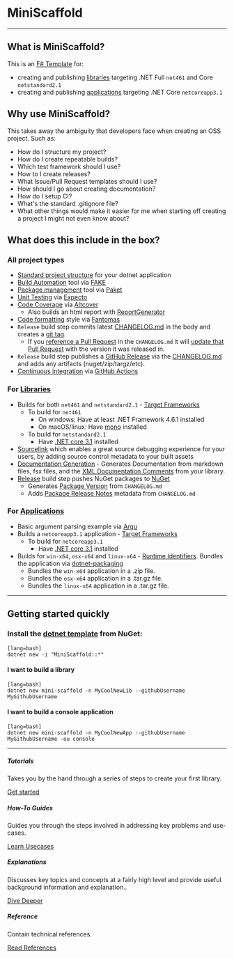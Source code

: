 # MiniScaffold

---

## What is MiniScaffold?


This is an [F# Template](https://docs.microsoft.com/en-us/dotnet/core/tools/custom-templates) for:

- creating and publishing [libraries](https://docs.microsoft.com/en-us/dotnet/standard/glossary#library) targeting .NET Full `net461` and Core `netstandard2.1`
- creating and publishing [applications](https://docs.microsoft.com/en-us/dotnet/core/tutorials/cli-create-console-app#hello-console-app) targeting .NET  Core `netcoreapp3.1`


## Why use MiniScaffold?

This takes away the ambiguity that developers face when creating an OSS project. Such as:

- How do I structure my project?
- How do I create repeatable builds?
- Which test framework should I use?
- How to I create releases?
- What Issue/Pull Request templates should I use?
- How should I go about creating documentation?
- How do I setup CI?
- What's the standard .gitignore file?
- What other things would make it easier for me when starting off creating a project I might not even know about?


## What does this include in the box?

### All project types

- [Standard project structure](https://docs.microsoft.com/en-us/dotnet/core/porting/project-structure) for your dotnet application
- [Build Automation](https://en.wikipedia.org/wiki/Build_automation) tool via [FAKE](https://fake.build/)
- [Package management](https://en.wikipedia.org/wiki/Package_manager) tool via [Paket](https://fsprojects.github.io/Paket/)
- [Unit Testing](https://en.wikipedia.org/wiki/Unit_testing) via [Expecto](https://github.com/haf/expecto)
- [Code Coverage](https://en.wikipedia.org/wiki/Code_coverage) via [Altcover](https://github.com/SteveGilham/altcover)
    - Also builds an html report with [ReportGenerator](https://github.com/danielpalme/ReportGenerator)
- [Code formatting](https://en.wikipedia.org/wiki/Programming_style) style via [Fantomas](https://github.com/fsprojects/fantomas)
- `Release` build step commits latest [CHANGELOG.md](https://keepachangelog.com/en/1.0.0/) in the body and creates a [git tag](https://git-scm.com/book/en/v2/Git-Basics-Tagging).
    - If you [reference a Pull Request](https://github.com/TheAngryByrd/MiniScaffold/blob/master/CHANGELOG.md#0230-beta001---2020-02-07) in the `CHANGELOG.md` it will [update that Pull Request](https://github.com/TheAngryByrd/MiniScaffold/pull/186#ref-commit-b343218) with the version it was released in.
- `Release` build step publishes a [GitHub Release](https://help.github.com/en/articles/creating-releases) via the  [CHANGELOG.md](https://keepachangelog.com/en/1.0.0/) and adds any artifacts (nuget/zip/targz/etc).
- [Continuous integration](https://en.wikipedia.org/wiki/Continuous_integration) via [GitHub Actions](https://github.com/features/actions)


### For [Libraries](Content/Library/README.md)
- Builds for both `net461` and `netstandard2.1` - [Target Frameworks](https://docs.microsoft.com/en-us/dotnet/standard/frameworks)
    - To build for `net461`
        - On windows: Have at least .NET Framework 4.6.1 installed
        - On macOS/linux: Have [mono](https://www.mono-project.com/download/stable/) installed
    - To build for `netstandard2.1`
        - Have [.NET core 3.1](https://dotnet.microsoft.com/download) installed
- [Sourcelink](https://github.com/dotnet/sourcelink) which enables a great source debugging experience for your users, by adding source control metadata to your built assets
- [Documentation Generation](https://github.com/fsprojects/FSharp.Formatting) - Generates Documentation from markdown files, fsx files, and the [XML Documentation Comments](https://docs.microsoft.com/en-us/dotnet/csharp/programming-guide/xmldoc/) from your library.
- [Release](Content/Library/README.md#Releasing) build step pushes NuGet packages to [NuGet](https://docs.microsoft.com/en-us/nuget/what-is-nuget)
    - Generates [Package Version](https://docs.microsoft.com/en-us/nuget/reference/nuspec#version) from `CHANGELOG.md`
    - Adds [Package Release Notes](https://docs.microsoft.com/en-us/nuget/reference/nuspec#releasenotes) metadata from `CHANGELOG.md`


### For [Applications](Content/Console/README.md)
- Basic argument parsing example via [Argu](https://fsprojects.github.io/Argu/)
- Builds a `netcoreapp3.1` application - [Target Frameworks](https://docs.microsoft.com/en-us/dotnet/standard/frameworks)
    - To build for `netcoreapp3.1`
        - Have [.NET core 3.1](https://dotnet.microsoft.com/download) installed
- Builds for `win-x64`, `osx-x64` and `linux-x64` - [Runtime Identifiers](https://docs.microsoft.com/en-us/dotnet/core/rid-catalog).  Bundles the application via [dotnet-packaging](https://github.com/qmfrederik/dotnet-packaging)
    - Bundles the `win-x64` application in a .zip file.
    - Bundles the `osx-x64` application in a .tar.gz file.
    - Bundles the `linux-x64` application in a .tar.gz file.

---

## Getting started quickly

### Install the [dotnet template](https://docs.microsoft.com/en-us/dotnet/core/tools/custom-templates) from NuGet:

    [lang=bash]
    dotnet new -i "MiniScaffold::*"


#### I want to build a library

    [lang=bash]
    dotnet new mini-scaffold -n MyCoolNewLib --githubUsername MyGithubUsername

#### I want to build a console application

    [lang=bash]
    dotnet new mini-scaffold -n MyCoolNewApp --githubUsername MyGithubUsername -ou console


---

<div class="row row-cols-1 row-cols-md-2">
  <div class="col mb-4">
    <div class="card h-100">
      <div class="card-body">
        <h5 class="card-title">Tutorials</h5>
        <p class="card-text">Takes you by the hand through a series of steps to create your first library. </p>
      </div>
      <div class="card-footer text-right   border-top-0">
        <a href="{{siteBaseUrl}}/Tutorials/index.html" class="btn btn-primary">Get started</a>
      </div>
    </div>
  </div>
  <div class="col mb-4">
    <div class="card h-100">
      <div class="card-body">
        <h5 class="card-title">How-To Guides</h5>
        <p class="card-text">Guides you through the steps involved in addressing key problems and use-cases. </p>
      </div>
      <div class="card-footer text-right   border-top-0">
        <a href="{{siteBaseUrl}}/How_Tos/index.html" class="btn btn-primary">Learn Usecases</a>
      </div>
    </div>
  </div>
  <div class="col mb-4 mb-md-0">
    <div class="card h-100">
      <div class="card-body">
        <h5 class="card-title">Explanations</h5>
        <p class="card-text">Discusses key topics and concepts at a fairly high level and provide useful background information and explanation..</p>
      </div>
      <div class="card-footer text-right   border-top-0">
        <a href="{{siteBaseUrl}}/Explanations/index.html" class="btn btn-primary">Dive Deeper</a>
      </div>
    </div>
  </div>
  <div class="col">
    <div class="card h-100">
      <div class="card-body">
        <h5 class="card-title">Reference</h5>
        <p class="card-text">Contain technical references.</p>
      </div>
      <div class="card-footer text-right   border-top-0">
        <a href="{{siteBaseUrl}}/Reference/index.html" class="btn btn-primary">Read References</a>
      </div>
    </div>
  </div>
</div>
